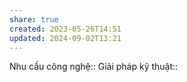 ```yaml
---
share: true
created: 2023-05-26T14:51
updated: 2024-09-02T13:21
---
```

Nhu cầu công nghệ::
Giải pháp kỹ thuật::